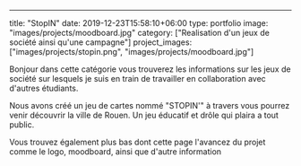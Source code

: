 ---
title: "StopIN"
date: 2019-12-23T15:58:10+06:00
type: portfolio
image: "images/projects/moodboard.jpg"
category: ["Realisation d'un jeux de société ainsi qu'une campagne"]
project_images: ["images/projects/stopin.png", "images/projects/moodboard.jpg"]
 

Bonjour dans cette catégorie vous trouverez les informations sur les jeux de société sur lesquels je suis en train de travailler en collaboration avec d'autres étudiants.


Nous avons créé un jeu de cartes nommé  "STOPIN'" à travers vous pourrez venir découvrir la ville de Rouen. Un jeu éducatif et drôle qui plaira a tout public.

Vous trouvez également plus bas dont cette page l'avancez du projet comme le logo, moodboard, ainsi que d'autre information

 
   